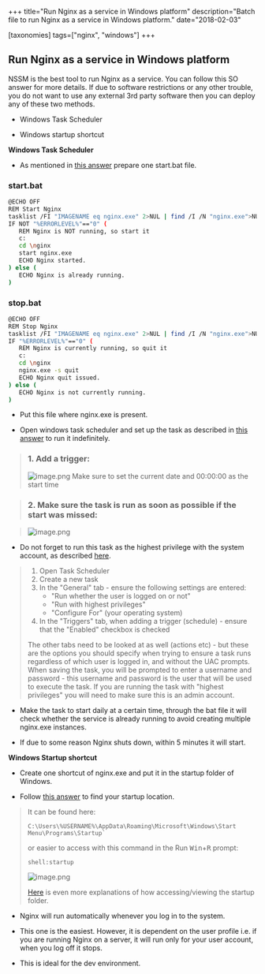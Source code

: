 +++
title="Run Nginx as a service in Windows platform"
description="Batch file to run Nginx as a service in Windows platform."
date="2018-02-03"

[taxonomies]
tags=["nginx", "windows"]
+++

## Run Nginx as a service in Windows platform

NSSM is the best tool to run Nginx as a service. You can follow this SO answer for more details.
If due to software restrictions or any other trouble, you do not want to use any external 3rd party software then you can deploy any of these two methods.

- Windows Task Scheduler

- Windows startup shortcut

**Windows Task Scheduler**

- As mentioned in [this answer](https://stackoverflow.com/a/39802422/5014656) prepare one start.bat file.

### start.bat

```bash
@ECHO OFF
REM Start Nginx
tasklist /FI "IMAGENAME eq nginx.exe" 2>NUL | find /I /N "nginx.exe">NUL
IF NOT "%ERRORLEVEL%"=="0" (
   REM Nginx is NOT running, so start it
   c:
   cd \nginx
   start nginx.exe
   ECHO Nginx started.
) else (
   ECHO Nginx is already running.
)
```

### stop.bat

```bash
@ECHO OFF
REM Stop Nginx
tasklist /FI "IMAGENAME eq nginx.exe" 2>NUL | find /I /N "nginx.exe">NUL
IF "%ERRORLEVEL%"=="0" (
   REM Nginx is currently running, so quit it
   c:
   cd \nginx
   nginx.exe -s quit
   ECHO Nginx quit issued.
) else (
   ECHO Nginx is not currently running.
)
```

- Put this file where nginx.exe is present.

- Open windows task scheduler and set up the task as described in [this answer](https://superuser.com/a/403597/467698) to run it indefinitely.

> ### 1. Add a trigger:
>
> ![image.png](https://cdn.hashnode.com/res/hashnode/image/upload/v1629636047855/wMsFOF2gV.png)
> Make sure to set the current date and 00:00:00 as the start time

> ### 2. Make sure the task is run as soon as possible if the start was missed:

> ![image.png](https://cdn.hashnode.com/res/hashnode/image/upload/v1629636097369/UUuBxbh24.png)

- Do not forget to run this task as the highest privilege with the system account, as described [here](https://superuser.com/a/770439/467698).

> 1. Open Task Scheduler
> 2. Create a new task
> 3. In the "General" tab - ensure the following settings are entered:
>    - "Run whether the user is logged on or not"
>    - "Run with highest privileges"
>    - "Configure For" (your operating system)
> 4. In the "Triggers" tab, when adding a trigger (schedule) - ensure that the "Enabled" checkbox is checked
>
> The other tabs need to be looked at as well (actions etc) - but these are the options you should specify when trying to ensure a task runs regardless of which user is logged in, and without the UAC prompts.  
> When saving the task, you will be prompted to enter a username and password - this username and password is the user that will be used to execute the task. If you are running the task with "highest privileges" you will need to make sure this is an admin account.

- Make the task to start daily at a certain time, through the bat file it will check whether the service is already running to avoid creating multiple nginx.exe instances.

- If due to some reason Nginx shuts down, within 5 minutes it will start.

**Windows Startup shortcut**

- Create one shortcut of nginx.exe and put it in the startup folder of Windows.

- Follow [this answer](https://superuser.com/a/489778/467698) to find your startup location.

> It can be found here:
>
> ```
> C:\Users\%USERNAME%\AppData\Roaming\Microsoft\Windows\Start Menu\Programs\Startup`
> ```
>
> or easier to access with this command in the Run <kbd>Win</kbd>+<kbd>R</kbd> prompt:
>
> ```
> shell:startup
> ```
>
> ![image.png](https://cdn.hashnode.com/res/hashnode/image/upload/v1629636447317/PHDbdxpDg.png)
>
> [Here](https://www.addictivetips.com/windows-tips/where-is-startup-folder-how-to-edit-startup-items-in-windows-8/) is even more explanations of how accessing/viewing the startup folder.

- Nginx will run automatically whenever you log in to the system.

- This one is the easiest. However, it is dependent on the user profile i.e. if you are running Nginx on a server, it will run only for your user account, when you log off it stops.

- This is ideal for the dev environment.
